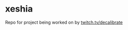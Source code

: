 # xeshia


Repo for project being worked on by [twitch.tv/decalibrate](https://twitch.tv/decalibrate)
